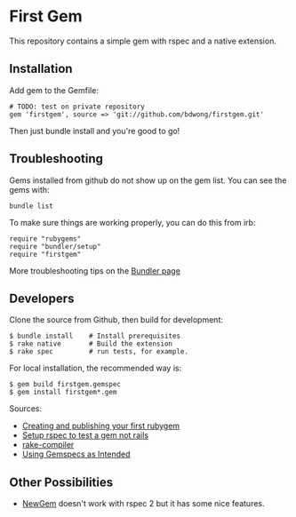 First Gem
=========

This repository contains a simple gem with rspec and a native extension.

Installation
------------

Add gem to the Gemfile:

    # TODO: test on private repository
    gem 'firstgem', source => 'git://github.com/bdwong/firstgem.git'

Then just bundle install and you're good to go!

Troubleshooting
---------------

Gems installed from github do not show up on the gem list.
You can see the gems with:

    bundle list

To make sure things are working properly, you can do this from irb:

    require "rubygems"
    require "bundler/setup"
    require "firstgem"

More troubleshooting tips on the [Bundler page](https://github.com/carlhuda/bundler/blob/master/ISSUES.md)

Developers
----------

Clone the source from Github, then build for development:

    $ bundle install    # Install prerequisites
    $ rake native       # Build the extension
    $ rake spec         # run tests, for example.

For local installation, the recommended way is:

    $ gem build firstgem.gemspec
    $ gem install firstgem*.gem

Sources:

 * [Creating and publishing your first rubygem](http://blog.thepete.net/2010/11/creating-and-publishing-your-first-ruby.html)
 * [Setup rspec to test a gem not rails](http://blog.thepete.net/2010/11/creating-and-publishing-your-first-ruby.html)
 * [rake-compiler](https://github.com/luislavena/rake-compiler)
 * [Using Gemspecs as Intended](http://yehudakatz.com/2010/04/02/using-gemspecs-as-intended/)

Other Possibilities
-------------------

 * [NewGem](http://newgem.rubyforge.org/) doesn't work with rspec 2 but it has some nice features.
